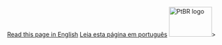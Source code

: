 [Read this page in English](http....README.md)
[Leia esta página em português](http....README-pt.md) <img src="https://www.curitiba.pr.leg.br/atividade-parlamentar/legislacao/imagens/bandeira-do-brasil.png/image" alt="PtBR logo" style="height: 70px; width:100px;"/>>
